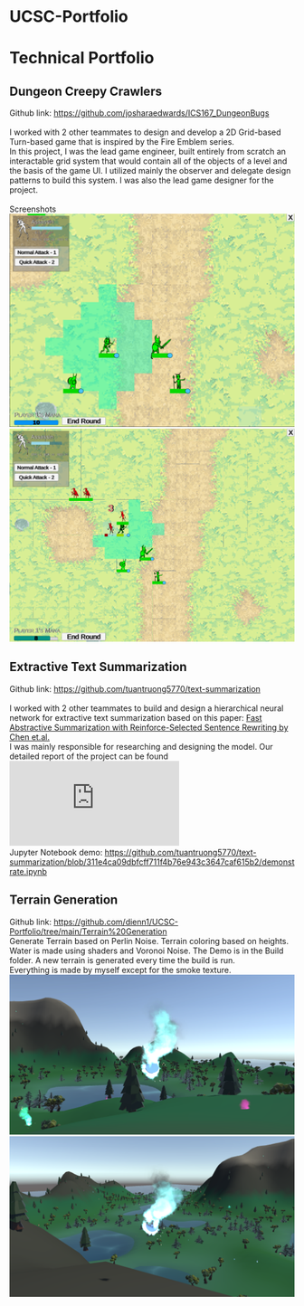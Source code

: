 # UCSC-Portfolio
# Technical Portfolio
## Dungeon Creepy Crawlers
Github link: https://github.com/josharaedwards/ICS167_DungeonBugs <br/><br/>
I worked with 2 other teammates to design and develop a 2D Grid-based Turn-based game that is inspired by the Fire Emblem series. <br/>
In this project, I was the lead game engineer, built entirely from scratch an interactable grid system that would contain all of the objects of a level and the basis of the game UI. I utilized mainly the observer and delegate design patterns to build this system. I was also the lead game designer for the project. <br/><br/>
Screenshots <br/>
<img src="./Dungeon Bugs/screenshot.png?raw=true">
<img src="./Dungeon Bugs/screenshot2.png?raw=true">

## Extractive Text Summarization
Github link: https://github.com/tuantruong5770/text-summarization <br/><br/>
I worked with 2 other teammates to build and design a hierarchical neural network for extractive text summarization based on this paper: [Fast Abstractive Summarization with Reinforce-Selected Sentence Rewriting by Chen et.al.](https://arxiv.org/pdf/1805.11080.pdf) <br/>
I was mainly responsible for researching and designing the model. Our detailed report of the project can be found ![here](https://github.com/dienn1/UCSC-Portfolio/blob/41dea3bd17f43696f5b7999661f4b1deb04eaa15/Extractive%20Summarization/TEAMNAME_final_report_2022.pdf) <br/>
Jupyter Notebook demo: https://github.com/tuantruong5770/text-summarization/blob/311e4ca09dbfcff711f4b76e943c3647caf615b2/demonstrate.ipynb <br/>

## Terrain Generation
Github link: https://github.com/dienn1/UCSC-Portfolio/tree/main/Terrain%20Generation <br/>
Generate Terrain based on Perlin Noise. Terrain coloring based on heights. Water is made using shaders and Voronoi Noise.
The Demo is in the Build folder. A new terrain is generated every time the build is run. <br/>
Everything is made by myself except for the smoke texture.
<img src="Terrain Generation/screenshot1.png">
<img src="Terrain Generation/screenshot2.png">

